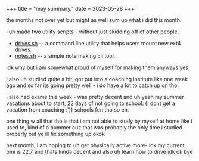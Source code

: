 +++
title = "may summary."
date = 2023-05-28
+++

the months not over yet but might as well sum up what i did this month.

i uh made two utility scripts - without just skidding off of other people.

- [drives.sh](https://github.com/2200g/drives.sh) -- a command line utility that helps users mount new ext4 drives.
- [notes.sh](https://github.com/2200g/notes.sh) -- a simple note making cli tool.

idk why but i am somewhat proud of myself for making them anyways yes.


i also uh studied quite a bit, got put into a coaching institute like one week ago and so far its going pretty well - i do have a lot to catch up on tho.

i also had exams this week - was pretty decent and uh yeah my summer vacations about to start, 22 days of not going to school. {i dont get a vacation from coaching :')} schools fun tho so eh.

one thing w all that tho is that i am not able to study by myself at home like i used to, kind of a bummer cuz that was probably the only time i studied properly but ye ill fix something up okok

next month, i am hoping to uh get physically active more- idk my current bmi is 22.7 and thats kinda decent and also uh learn how to drive idk ok bye 
